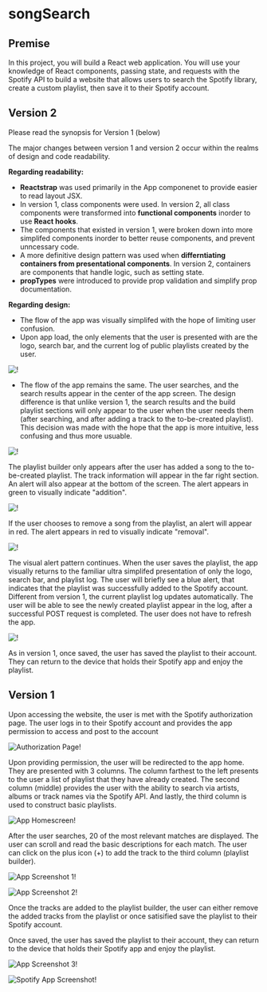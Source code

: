 # songSearch

## Premise

In this project, you will build a React web application. You will use your knowledge of React components, passing state, and requests with the Spotify API to build a website that allows users to search the Spotify library, create a custom playlist, then save it to their Spotify account.

## Version 2

Please read the synopsis for Version 1 (below)

The major changes between version 1 and version 2 occur within the realms of design and code readability. 

**Regarding readability:**
- **Reactstrap** was used primarily in the App componenet to provide easier to read layout JSX.
- In version 1, class components were used. In version 2, all class components were transformed into **functional components** inorder to use **React hooks**.
- The components that existed in version 1, were broken down into more simplifed components inorder to better reuse components, and prevent unncessary code.
- A more definitive design pattern was used when **differntiating containers from presentational components**. In version 2, containers are components that handle logic, such as setting state. 
- **propTypes** were introduced to provide prop validation and simplify prop documentation. 

**Regarding design:**
- The flow of the app was visually simplifed with the hope of limiting user confusion. 
- Upon app load, the only elements that the user is presented with are the logo, search bar, and the current log of public playlists created by the user. 

![!](./walkthrough/2-redesign.PNG)

- The flow of the app remains the same. The user searches, and the search results appear in the center of the app screen. The design difference is that unlike version 1, the search results and the build playlist sections will only appear to the user when the user needs them (after searching, and after adding a track to the to-be-created playlist). This decision was made with the hope that the app is more intuitive, less confusing and thus more usuable.

![!](./walkthrough/3-redesign.PNG)

The playlist builder only appears after the user has added a song to the to-be-created playlist. The track information will appear in the far right section. An alert will also appear at the bottom of the screen. The alert appears in green to visually indicate "addition".

![!](./walkthrough/4-redesign.PNG)

If the user chooses to remove a song from the playlist, an alert will appear in red. The alert appears in red to visually indicate "removal".

![!](./walkthrough/5-redesign.PNG)

The visual alert pattern continues. When the user saves the playlist, the app visually returns to the familiar ultra simplifed presentation of only the logo, search bar, and playlist log. The user will briefly see a blue alert, that indicates that the playlist was successfully added to the Spotify account. Different from version 1, the current playlist log updates automatically. The user will be able to see the newly created playlist appear in the log, after a successful POST request is completed. The user does not have to refresh the app. 

![!](./walkthrough/6-redesign.PNG)

As in version 1, once saved, the user has saved the playlist to their account. They can return to the device that holds their Spotify app and enjoy the playlist.



## Version 1

Upon accessing the website, the user is met with the Spotify authorization page. The user logs in to their Spotify account and provides the app permission to access and post to the account

![Authorization Page!](./walkthrough/1.PNG)

Upon providing permission, the user will be redirected to the app home. They are presented with 3 columns. The column farthest to the left presents to the user a list of playlist that they have already created. The second column (middle) provides the user with the ability to search via artists, albums or track names via the Spotify API. And lastly, the third column is used to construct basic playlists. 

![App Homescreen!](./walkthrough/2.PNG)

After the user searches, 20 of the most relevant matches are displayed. The user can scroll and read the basic descriptions for each match. The user can click on the plus icon (+) to add the track to the third column (playlist builder).

![App Screenshot 1!](./walkthrough/3.PNG)

![App Screenshot 2!](./walkthrough/4.PNG)

Once the tracks are added to the playlist builder, the user can either remove the added tracks from the playlist or once satisified save the playlist to their Spotify account. 

Once saved, the user has saved the playlist to their account, they can return to the device that holds their Spotify app and enjoy the playlist.

![App Screenshot 3!](./walkthrough/5.PNG)

![Spotify App Screenshot!](./walkthrough/IMG-0673.PNG)
